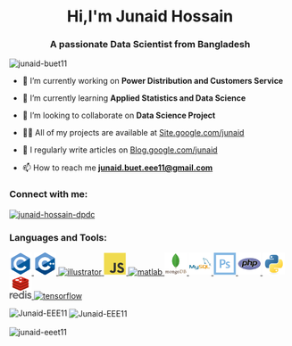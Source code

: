 <h1 align="center">Hi,I'm Junaid Hossain</h1>
<h3 align="center">A passionate Data Scientist from Bangladesh</h3>

<p align="left"> <img src="https://komarev.com/ghpvc/?username=junaid-buet11&label=Profile%20views&color=0e75b6&style=flat" alt="junaid-buet11" /> </p>

- 🔭 I’m currently working on **Power Distribution and Customers Service**

- 🌱 I’m currently learning **Applied Statistics and Data Science**

- 👯 I’m looking to collaborate on **Data Science Project**

- 👨‍💻 All of my projects are available at [Site.google.com/junaid](Site.google.com/junaid)

- 📝 I regularly write articles on [Blog.google.com/junaid](Blog.google.com/junaid)

- 📫 How to reach me **junaid.buet.eee11@gmail.com**

<h3 align="left">Connect with me:</h3>
<p align="left">
<a href="https://linkedin.com/in/junaid-hossain-dpdc" target="blank"><img align="center" src="https://raw.githubusercontent.com/rahuldkjain/github-profile-readme-generator/master/src/images/icons/Social/linked-in-alt.svg" alt="junaid-hossain-dpdc" height="30" width="40" /></a>
</p>

<h3 align="left">Languages and Tools:</h3>
<p align="left"> <a href="https://www.cprogramming.com/" target="_blank" rel="noreferrer"> <img src="https://raw.githubusercontent.com/devicons/devicon/master/icons/c/c-original.svg" alt="c" width="40" height="40"/> </a> <a href="https://www.w3schools.com/cpp/" target="_blank" rel="noreferrer"> <img src="https://raw.githubusercontent.com/devicons/devicon/master/icons/cplusplus/cplusplus-original.svg" alt="cplusplus" width="40" height="40"/> </a> <a href="https://www.adobe.com/in/products/illustrator.html" target="_blank" rel="noreferrer"> <img src="https://www.vectorlogo.zone/logos/adobe_illustrator/adobe_illustrator-icon.svg" alt="illustrator" width="40" height="40"/> </a> <a href="https://developer.mozilla.org/en-US/docs/Web/JavaScript" target="_blank" rel="noreferrer"> <img src="https://raw.githubusercontent.com/devicons/devicon/master/icons/javascript/javascript-original.svg" alt="javascript" width="40" height="40"/> </a> <a href="https://www.mathworks.com/" target="_blank" rel="noreferrer"> <img src="https://upload.wikimedia.org/wikipedia/commons/2/21/Matlab_Logo.png" alt="matlab" width="40" height="40"/> </a> <a href="https://www.mongodb.com/" target="_blank" rel="noreferrer"> <img src="https://raw.githubusercontent.com/devicons/devicon/master/icons/mongodb/mongodb-original-wordmark.svg" alt="mongodb" width="40" height="40"/> </a> <a href="https://www.mysql.com/" target="_blank" rel="noreferrer"> <img src="https://raw.githubusercontent.com/devicons/devicon/master/icons/mysql/mysql-original-wordmark.svg" alt="mysql" width="40" height="40"/> </a> <a href="https://www.photoshop.com/en" target="_blank" rel="noreferrer"> <img src="https://raw.githubusercontent.com/devicons/devicon/master/icons/photoshop/photoshop-line.svg" alt="photoshop" width="40" height="40"/> </a> <a href="https://www.php.net" target="_blank" rel="noreferrer"> <img src="https://raw.githubusercontent.com/devicons/devicon/master/icons/php/php-original.svg" alt="php" width="40" height="40"/> </a> <a href="https://www.python.org" target="_blank" rel="noreferrer"> <img src="https://raw.githubusercontent.com/devicons/devicon/master/icons/python/python-original.svg" alt="python" width="40" height="40"/> </a> <a href="https://redis.io" target="_blank" rel="noreferrer"> <img src="https://raw.githubusercontent.com/devicons/devicon/master/icons/redis/redis-original-wordmark.svg" alt="redis" width="40" height="40"/> </a> <a href="https://www.tensorflow.org" target="_blank" rel="noreferrer"> <img src="https://www.vectorlogo.zone/logos/tensorflow/tensorflow-icon.svg" alt="tensorflow" width="40" height="40"/> </a> </p>

<p><img align="left" src="https://github-readme-stats.vercel.app/api/top-langs?username=Junaid-EEE11&show_icons=true&locale=en&layout=compact" alt="Junaid-EEE11" /></p>

<p>&nbsp;<img align="center" src="https://github-readme-stats.vercel.app/api?username=Junaid-EEE111&show_icons=true&locale=en" alt="Junaid-EEE11" /></p>

<p><img align="center" src="https://github-readme-streak-stats.herokuapp.com/?user=junaid-eee11&" alt="junaid-eeet11" /></p>
